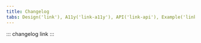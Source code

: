 ```yaml
---
title: Changelog
tabs: Design('link'), A11y('link-a11y'), API('link-api'), Example('link-code'), Changelog('link-changelog')
---
```


::: changelog link :::
